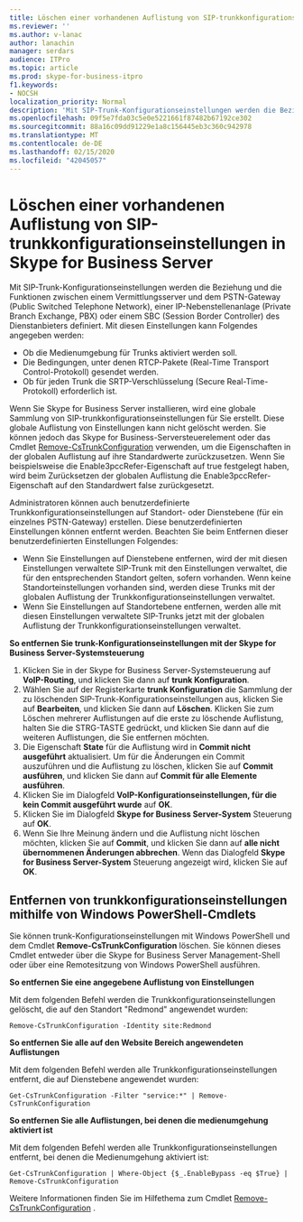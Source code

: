 ```yaml
---
title: Löschen einer vorhandenen Auflistung von SIP-trunkkonfigurationseinstellungen in Skype for Business Server
ms.reviewer: ''
ms.author: v-lanac
author: lanachin
manager: serdars
audience: ITPro
ms.topic: article
ms.prod: skype-for-business-itpro
f1.keywords:
- NOCSH
localization_priority: Normal
description: 'Mit SIP-Trunk-Konfigurationseinstellungen werden die Beziehung und die Funktionen zwischen einem Vermittlungsserver und dem PSTN-Gateway (Public Switched Telephone Network), einer IP-Nebenstellenanlage (Private Branch Exchange, PBX) oder einem SBC (Session Border Controller) des Dienstanbieters definiert. '
ms.openlocfilehash: 09f5e7fda03c5e0e5221661f87482b67192ce302
ms.sourcegitcommit: 88a16c09dd91229e1a8c156445eb3c360c942978
ms.translationtype: MT
ms.contentlocale: de-DE
ms.lasthandoff: 02/15/2020
ms.locfileid: "42045057"
---
```

# <a name="delete-an-existing-collection-of-sip-trunk-configuration-settings-in-skype-for-business-server"></a>Löschen einer vorhandenen Auflistung von SIP-trunkkonfigurationseinstellungen in Skype for Business Server

Mit SIP-Trunk-Konfigurationseinstellungen werden die Beziehung und die Funktionen zwischen einem Vermittlungsserver und dem PSTN-Gateway (Public Switched Telephone Network), einer IP-Nebenstellenanlage (Private Branch Exchange, PBX) oder einem SBC (Session Border Controller) des Dienstanbieters definiert. Mit diesen Einstellungen kann Folgendes angegeben werden:

- Ob die Medienumgebung für Trunks aktiviert werden soll.
- Die Bedingungen, unter denen RTCP-Pakete (Real-Time Transport Control-Protokoll) gesendet werden.
- Ob für jeden Trunk die SRTP-Verschlüsselung (Secure Real-Time-Protokoll) erforderlich ist.

Wenn Sie Skype for Business Server installieren, wird eine globale Sammlung von SIP-trunkkonfigurationseinstellungen für Sie erstellt. Diese globale Auflistung von Einstellungen kann nicht gelöscht werden. Sie können jedoch das Skype for Business-Serversteuerelement oder das Cmdlet [Remove-CsTrunkConfiguration](https://docs.microsoft.com/powershell/module/skype/Remove-CsTrunkConfiguration) verwenden, um die Eigenschaften in der globalen Auflistung auf ihre Standardwerte zurückzusetzen. Wenn Sie beispielsweise die Enable3pccRefer-Eigenschaft auf true festgelegt haben, wird beim Zurücksetzen der globalen Auflistung die Enable3pccRefer-Eigenschaft auf den Standardwert false zurückgesetzt.

Administratoren können auch benutzerdefinierte Trunkkonfigurationseinstellungen auf Standort- oder Dienstebene (für ein einzelnes PSTN-Gateway) erstellen. Diese benutzerdefinierten Einstellungen können entfernt werden. Beachten Sie beim Entfernen dieser benutzerdefinierten Einstellungen Folgendes:

- Wenn Sie Einstellungen auf Dienstebene entfernen, wird der mit diesen Einstellungen verwaltete SIP-Trunk mit den Einstellungen verwaltet, die für den entsprechenden Standort gelten, sofern vorhanden. Wenn keine Standorteinstellungen vorhanden sind, werden diese Trunks mit der globalen Auflistung der Trunkkonfigurationseinstellungen verwaltet.
- Wenn Sie Einstellungen auf Standortebene entfernen, werden alle mit diesen Einstellungen verwaltete SIP-Trunks jetzt mit der globalen Auflistung der Trunkkonfigurationseinstellungen verwaltet.

**So entfernen Sie trunk-Konfigurationseinstellungen mit der Skype for Business Server-Systemsteuerung** 

1. Klicken Sie in der Skype for Business Server-Systemsteuerung auf **VoIP-Routing**, und klicken Sie dann auf **trunk Konfiguration**.
2. Wählen Sie auf der Registerkarte **trunk Konfiguration** die Sammlung der zu löschenden SIP-Trunk-Konfigurationseinstellungen aus, klicken Sie auf **Bearbeiten**, und klicken Sie dann auf **Löschen**. Klicken Sie zum Löschen mehrerer Auflistungen auf die erste zu löschende Auflistung, halten Sie die STRG-TASTE gedrückt, und klicken Sie dann auf die weiteren Auflistungen, die Sie entfernen möchten.
3. Die Eigenschaft **State** für die Auflistung wird in **Commit nicht ausgeführt** aktualisiert. Um für die Änderungen ein Commit auszuführen und die Auflistung zu löschen, klicken Sie auf **Commit ausführen**, und klicken Sie dann auf **Commit für alle Elemente ausführen**.
4. Klicken Sie im Dialogfeld **VoIP-Konfigurationseinstellungen, für die kein Commit ausgeführt wurde** auf **OK**.
5. Klicken Sie im Dialogfeld **Skype for Business Server-System** Steuerung auf **OK**.
6. Wenn Sie Ihre Meinung ändern und die Auflistung nicht löschen möchten, klicken Sie auf **Commit**, und klicken Sie dann auf **alle nicht übernommenen Änderungen abbrechen**. Wenn das Dialogfeld **Skype for Business Server-System** Steuerung angezeigt wird, klicken Sie auf **OK**.

## <a name="removing-trunk-configuration-settings-by-using-windows-powershell-cmdlets"></a>Entfernen von trunkkonfigurationseinstellungen mithilfe von Windows PowerShell-Cmdlets


Sie können trunk-Konfigurationseinstellungen mit Windows PowerShell und dem Cmdlet **Remove-CsTrunkConfiguration** löschen. Sie können dieses Cmdlet entweder über die Skype for Business Server Management-Shell oder über eine Remotesitzung von Windows PowerShell ausführen. 

**So entfernen Sie eine angegebene Auflistung von Einstellungen**

Mit dem folgenden Befehl werden die Trunkkonfigurationseinstellungen gelöscht, die auf den Standort "Redmond" angewendet wurden:

`Remove-CsTrunkConfiguration -Identity site:Redmond`

**So entfernen Sie alle auf den Website Bereich angewendeten Auflistungen**

Mit dem folgenden Befehl werden alle Trunkkonfigurationseinstellungen entfernt, die auf Dienstebene angewendet wurden:

`Get-CsTrunkConfiguration -Filter "service:*" | Remove-CsTrunkConfiguration`

**So entfernen Sie alle Auflistungen, bei denen die medienumgehung aktiviert ist**

Mit dem folgenden Befehl werden alle Trunkkonfigurationseinstellungen entfernt, bei denen die Medienumgehung aktiviert ist:

`Get-CsTrunkConfiguration | Where-Object {$_.EnableBypass -eq $True} | Remove-CsTrunkConfiguration`

Weitere Informationen finden Sie im Hilfethema zum Cmdlet [Remove-CsTrunkConfiguration](https://docs.microsoft.com/powershell/module/skype/Remove-CsTrunkConfiguration) .
